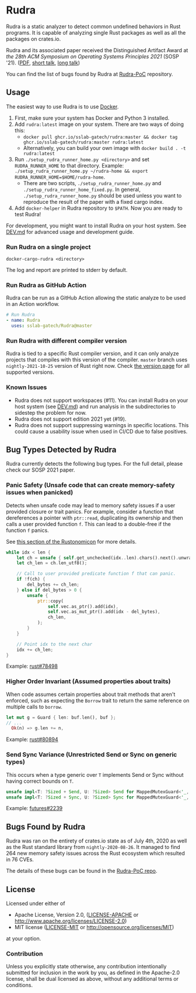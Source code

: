 # Rudra

Rudra is a static analyzer to detect common undefined behaviors in Rust programs.
It is capable of analyzing single Rust packages as well as all the packages on
crates.io.

Rudra and its associated paper received the Distinguished Artifact Award at
*the 28th ACM Symposium on Operating Systems Principles 2021*
(SOSP '21). ([PDF](./rudra-sosp21.pdf), [short talk](https://youtu.be/7pI9GfYEu-s), [long talk](https://youtu.be/Hfl6EQquUU0))

You can find the list of bugs found by Rudra at [Rudra-PoC](https://github.com/sslab-gatech/Rudra-PoC) repository.

## Usage

The easiest way to use Rudra is to use [Docker](https://www.docker.com/).

1. First, make sure your system has Docker and Python 3 installed.
2. Add `rudra:latest` image on your system. There are two ways of doing this:
    * `docker pull ghcr.io/sslab-gatech/rudra:master && docker tag ghcr.io/sslab-gatech/rudra:master rudra:latest`
    * Alternatively, you can build your own image with `docker build . -t rudra:latest`
3. Run `./setup_rudra_runner_home.py <directory>` and set `RUDRA_RUNNER_HOME` to that directory.
   Example: `./setup_rudra_runner_home.py ~/rudra-home && export RUDRA_RUNNER_HOME=$HOME/rudra-home`.
    * There are two scripts, `./setup_rudra_runner_home.py` and `./setup_rudra_runner_home_fixed.py`.
      In general, `./setup_rudra_runner_home.py` should be used unless you want to reproduce the result of the paper
      with a fixed cargo index.
4. Add `docker-helper` in Rudra repository to `$PATH`. Now you are ready to test Rudra!

For development, you might want to install Rudra on your host system.
See [DEV.md](DEV.md) for advanced usage and development guide.

### Run Rudra on a single project

```
docker-cargo-rudra <directory>
```

The log and report are printed to stderr by default.

### Run Rudra as GitHub Action

Rudra can be run as a GitHub Action allowing the static analyze to be used in an Action workflow.

```yml
# Run Rudra
- name: Rudra
  uses: sslab-gatech/Rudra@master
```

### Run Rudra with different compiler version

Rudra is tied to a specific Rust compiler version,
and it can only analyze projects that compiles with this version of the compiler.
`master` branch uses `nightly-2021-10-25` version of Rust right now.
Check [the version page][version] for all supported versions.

[version]: https://github.com/sslab-gatech/Rudra/pkgs/container/rudra/versions?filters%5Bversion_type%5D=tagged

### Known Issues

- Rudra does not support workspaces (#11).
  You can install Rudra on your host system (see [DEV.md](./DEV.md))
  and run analysis in the subdirectories to sidestep the problem for now.
- Rudra does not support edition 2021 yet (#19).
- Rudra does not support suppressing warnings in specific locations.
  This could cause a usability issue when used in CI/CD due to false positives.

## Bug Types Detected by Rudra

Rudra currently detects the following bug types.
For the full detail, please check our SOSP 2021 paper.

### Panic Safety (Unsafe code that can create memory-safety issues when panicked)

Detects when unsafe code may lead to memory safety issues if a user provided
closure or trait panics. For example, consider a function that dereferences a
pointer with `ptr::read`, duplicating its ownership and then calls a user
provided function `f`. This can lead to a double-free if the function `f`
panics.

See [this section of the Rustonomicon](https://doc.rust-lang.org/nomicon/exception-safety.html)
for more details.

```rust
while idx < len {
    let ch = unsafe { self.get_unchecked(idx..len).chars().next().unwrap() };
    let ch_len = ch.len_utf8();

    // Call to user provided predicate function f that can panic.
    if !f(ch) {
        del_bytes += ch_len;
    } else if del_bytes > 0 {
        unsafe {
            ptr::copy(
                self.vec.as_ptr().add(idx),
                self.vec.as_mut_ptr().add(idx - del_bytes),
                ch_len,
            );
        }
    }

    // Point idx to the next char
    idx += ch_len;
}
```

Example: [rust#78498](https://github.com/rust-lang/rust/issues/78498)

### Higher Order Invariant (Assumed properties about traits)

When code assumes certain properties about trait methods that aren't enforced,
such as expecting the `Borrow` trait to return the same reference on multiple
calls to `borrow`.

```rust
let mut g = Guard { len: buf.len(), buf }; 
// ...
  Ok(n) => g.len += n, 
```

Example: [rust#80894](https://github.com/rust-lang/rust/issues/80894)

### Send Sync Variance (Unrestricted Send or Sync on generic types)

This occurs when a type generic over `T` implements Send or Sync without having
correct bounds on `T`.

```rust
unsafe impl<T: ?Sized + Send, U: ?Sized> Send for MappedMutexGuard<'_, T, U> {} 
unsafe impl<T: ?Sized + Sync, U: ?Sized> Sync for MappedMutexGuard<'_, T, U> {} 
```

Example: [futures#2239](https://github.com/rust-lang/futures-rs/issues/2239)

## Bugs Found by Rudra

Rudra was ran on the entirety of crates.io state as of July 4th, 2020 as well
as the Rust standard library from `nightly-2020-08-26`. It managed to find 264
new memory safety issues across the Rust ecosystem which resulted in 76 CVEs.

The details of these bugs can be found in the [Rudra-PoC repo](https://github.com/sslab-gatech/Rudra-PoC).

## License

Licensed under either of

 * Apache License, Version 2.0, ([LICENSE-APACHE](LICENSE-APACHE) or http://www.apache.org/licenses/LICENSE-2.0)
 * MIT license ([LICENSE-MIT](LICENSE-MIT) or http://opensource.org/licenses/MIT)

at your option.

### Contribution

Unless you explicitly state otherwise, any contribution intentionally submitted
for inclusion in the work by you, as defined in the Apache-2.0 license, shall be dual licensed as above, without any
additional terms or conditions.
